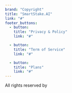 ```yaml
---
brand: "Copyright"
title: "SmartStake.AI"
link: "#"
footer_buttons:
  - button:
    title: "Privacy & Policy"
    link: "#"

  - button:
    title: "Term of Service"
    link: "#"

  - button:
    title: "Plans"
    link: "#"
---
```


All rights reserved by
